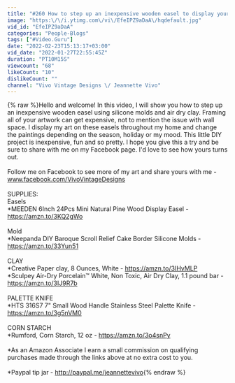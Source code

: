 ```yaml
---
title: "#260 How to step up an inexpensive wooden easel to display your art"
image: "https:\/\/i.ytimg.com\/vi\/EfeIPZ9aDaA\/hqdefault.jpg"
vid_id: "EfeIPZ9aDaA"
categories: "People-Blogs"
tags: ["#Video.Guru"]
date: "2022-02-23T15:13:17+03:00"
vid_date: "2022-01-27T22:55:45Z"
duration: "PT10M15S"
viewcount: "68"
likeCount: "10"
dislikeCount: ""
channel: "Vivo Vintage Designs \/ Jeannette Vivo"
---
```

{% raw %}Hello and welcome!  In this video, I will show you how to step up an inexpensive wooden easel using silicone molds and air dry clay.  Framing all of your artwork can get expensive, not to mention the issue with wall space.  I display my art on these easels throughout my home and change the paintings depending on the season, holiday or my mood.  This little DIY project is inexpensive, fun and so pretty.  I hope you give this a try and be sure to share with me on my Facebook page.  I'd love to see how yours turns out.<br /><br />Follow me on Facebook to see more of my art and share yours with me - www.facebook.com/VivoVintageDesigns<br /><br />SUPPLIES:<br />Easels<br />*MEEDEN 6Inch 24Pcs Mini Natural Pine Wood Display Easel - <a rel="nofollow" target="blank" href="https://amzn.to/3KQ2gWo">https://amzn.to/3KQ2gWo</a><br /><br />Mold<br />*Neepanda DIY Baroque Scroll Relief Cake Border Silicone Molds - <a rel="nofollow" target="blank" href="https://amzn.to/33Yun51">https://amzn.to/33Yun51</a><br /><br />CLAY<br />*Creative Paper clay, 8 Ounces, White - <a rel="nofollow" target="blank" href="https://amzn.to/3IHvMLP">https://amzn.to/3IHvMLP</a>  <br />*Sculpey Air-Dry Porcelain™ White, Non Toxic, Air Dry Clay, 1.1 pound bar - <a rel="nofollow" target="blank" href="https://amzn.to/3IJ9R7b">https://amzn.to/3IJ9R7b</a><br /><br />PALETTE KNIFE<br />*HTS 316S7 7&quot; Small Wood Handle Stainless Steel Palette Knife - <a rel="nofollow" target="blank" href="https://amzn.to/3g5nVM0">https://amzn.to/3g5nVM0</a><br /><br />CORN STARCH<br />*Rumford, Corn Starch, 12 oz - <a rel="nofollow" target="blank" href="https://amzn.to/3o4snPy">https://amzn.to/3o4snPy</a><br /><br />*As an Amazon Associate I earn a small commission on qualifying purchases made through the links above at no extra cost to you.<br /><br />*Paypal tip jar - <a rel="nofollow" target="blank" href="http://paypal.me/jeannettevivo">http://paypal.me/jeannettevivo</a>{% endraw %}

